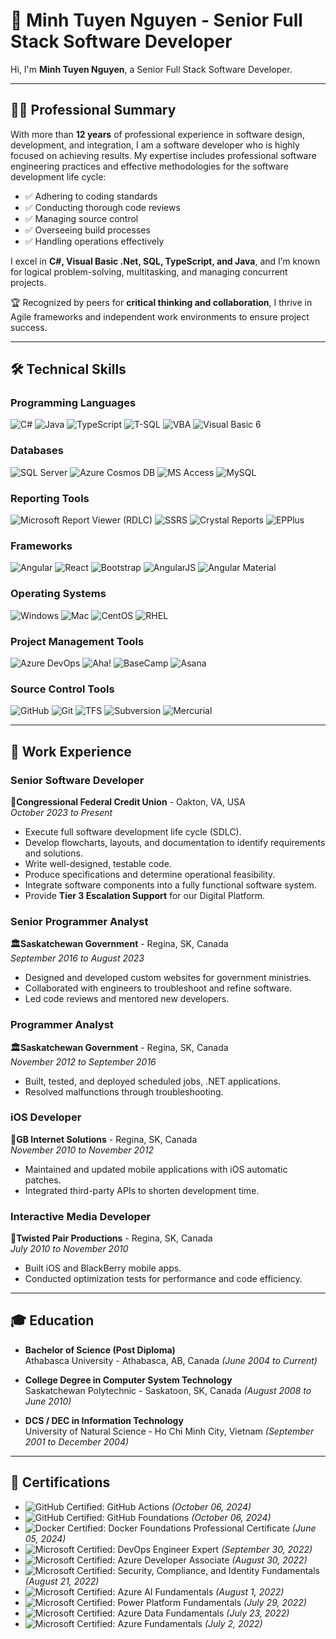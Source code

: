 # 🌟 Minh Tuyen Nguyen - Senior Full Stack Software Developer

Hi, I'm **Minh Tuyen Nguyen**, a Senior Full Stack Software Developer.  

---

## 🧑‍💻 Professional Summary

With more than **12 years** of professional experience in software design, development, and integration, I am a software developer who is highly focused on achieving results. My expertise includes professional software engineering practices and effective methodologies for the software development life cycle:

- ✅ Adhering to coding standards  
- ✅ Conducting thorough code reviews  
- ✅ Managing source control  
- ✅ Overseeing build processes  
- ✅ Handling operations effectively  

I excel in **C#, Visual Basic .Net, SQL, TypeScript, and Java**, and I’m known for logical problem-solving, multitasking, and managing concurrent projects.  

🏆 Recognized by peers for **critical thinking and collaboration**, I thrive in Agile frameworks and independent work environments to ensure project success.

---

## 🛠️ Technical Skills

### **Programming Languages**  
![C#](https://img.shields.io/badge/C%23-239120?style=flat&logo=csharp&logoColor=white)  ![Java](https://img.shields.io/badge/Java-007396?style=flat&logo=java&logoColor=white)  ![TypeScript](https://img.shields.io/badge/TypeScript-007ACC?style=flat&logo=typescript&logoColor=white)  ![T-SQL](https://img.shields.io/badge/T--SQL-4479A1?style=flat&logo=microsoftsqlserver&logoColor=white)  ![VBA](https://img.shields.io/badge/VBA-217346?style=flat&logo=microsoftoffice&logoColor=white)  ![Visual Basic 6](https://img.shields.io/badge/Visual%20Basic%206-5C2D91?style=flat&logo=visualstudio&logoColor=white)

### **Databases**  
![SQL Server](https://img.shields.io/badge/SQL%20Server-CC2927?style=flat&logo=sqlserver&logoColor=white)  ![Azure Cosmos DB](https://img.shields.io/badge/Azure%20Cosmos%20DB-0078D4?style=flat&logo=azure&logoColor=white)  ![MS Access](https://img.shields.io/badge/MS%20Access-A4373A?style=flat&logo=microsoftaccess&logoColor=white)  ![MySQL](https://img.shields.io/badge/MySQL-4479A1?style=flat&logo=mysql&logoColor=white)

### **Reporting Tools**  
![Microsoft Report Viewer (RDLC)](https://img.shields.io/badge/Microsoft%20Report%20Viewer-217346?style=flat&logo=microsoft&logoColor=white)  ![SSRS](https://img.shields.io/badge/SSRS-CC2927?style=flat&logo=microsoftsqlserver&logoColor=white)  ![Crystal Reports](https://img.shields.io/badge/Crystal%20Reports-0CA5E2?style=flat&logo=sap&logoColor=white)  ![EPPlus](https://img.shields.io/badge/EPPlus-217346?style=flat)

### **Frameworks**  
![Angular](https://img.shields.io/badge/Angular-DD0031?style=flat&logo=angular&logoColor=white)  ![React](https://img.shields.io/badge/React-61DAFB?style=flat&logo=react&logoColor=black)  ![Bootstrap](https://img.shields.io/badge/Bootstrap-7952B3?style=flat&logo=bootstrap&logoColor=white)  ![AngularJS](https://img.shields.io/badge/AngularJS-E23237?style=flat&logo=angularjs&logoColor=white)  ![Angular Material](https://img.shields.io/badge/Angular%20Material-DD0031?style=flat&logo=angular&logoColor=white)

### **Operating Systems**  
![Windows](https://img.shields.io/badge/Windows-0078D6?style=flat&logo=windows&logoColor=white)  ![Mac](https://img.shields.io/badge/Mac-000000?style=flat&logo=apple&logoColor=white)  ![CentOS](https://img.shields.io/badge/CentOS-262577?style=flat&logo=centos&logoColor=white)  ![RHEL](https://img.shields.io/badge/RHEL-EE0000?style=flat&logo=redhat&logoColor=white)

### **Project Management Tools**  
![Azure DevOps](https://img.shields.io/badge/Azure%20DevOps-0078D7?style=flat&logo=azuredevops&logoColor=white)  ![Aha!](https://img.shields.io/badge/Aha!-0C7DA0?style=flat&logo=aha&logoColor=white)  ![BaseCamp](https://img.shields.io/badge/BaseCamp-62D287?style=flat&logo=basecamp&logoColor=white)  ![Asana](https://img.shields.io/badge/Asana-F06A6A?style=flat&logo=asana&logoColor=white)

### **Source Control Tools**  
![GitHub](https://img.shields.io/badge/GitHub-181717?style=flat&logo=github&logoColor=white)  ![Git](https://img.shields.io/badge/Git-F05032?style=flat&logo=git&logoColor=white)  ![TFS](https://img.shields.io/badge/TFS-2B579A?style=flat&logo=visualstudio&logoColor=white)  ![Subversion](https://img.shields.io/badge/Subversion-809CC9?style=flat&logo=subversion&logoColor=white)  ![Mercurial](https://img.shields.io/badge/Mercurial-0C1A36?style=flat&logo=mercurial&logoColor=white)


---

## 💼 Work Experience

### Senior Software Developer  
**🏦Congressional Federal Credit Union** - Oakton, VA, USA  
*October 2023 to Present*

- Execute full software development life cycle (SDLC).  
- Develop flowcharts, layouts, and documentation to identify requirements and solutions.  
- Write well-designed, testable code.  
- Produce specifications and determine operational feasibility.  
- Integrate software components into a fully functional software system.  
- Provide **Tier 3 Escalation Support** for our Digital Platform.  

### Senior Programmer Analyst  
**🏛️Saskatchewan Government** - Regina, SK, Canada  
*September 2016 to August 2023*

- Designed and developed custom websites for government ministries.  
- Collaborated with engineers to troubleshoot and refine software.  
- Led code reviews and mentored new developers.  

### Programmer Analyst  
**🏛️Saskatchewan Government** - Regina, SK, Canada  
*November 2012 to September 2016*

- Built, tested, and deployed scheduled jobs, .NET applications.  
- Resolved malfunctions through troubleshooting.  

### iOS Developer  
**🏢GB Internet Solutions** - Regina, SK, Canada  
*November 2010 to November 2012*

- Maintained and updated mobile applications with iOS automatic patches.  
- Integrated third-party APIs to shorten development time.  

### Interactive Media Developer  
**🏢Twisted Pair Productions** - Regina, SK, Canada  
*July 2010 to November 2010*

- Built iOS and BlackBerry mobile apps.  
- Conducted optimization tests for performance and code efficiency.  

---

## 🎓 Education

- **Bachelor of Science (Post Diploma)**  
  Athabasca University - Athabasca, AB, Canada *(June 2004 to Current)*  

- **College Degree in Computer System Technology**  
  Saskatchewan Polytechnic - Saskatoon, SK, Canada *(August 2008 to June 2010)*  

- **DCS / DEC in Information Technology**  
  University of Natural Science - Ho Chi Minh City, Vietnam *(September 2001 to December 2004)*  

---

## 🏅 Certifications

- ![GitHub Certified: GitHub Actions](https://img.shields.io/badge/GitHub%20Certified-GitHub%20Actions-742774?style=flat&logo=powerapps&logoColor=white) *(October 06, 2024)*
- ![GitHub Certified: GitHub Foundations](https://img.shields.io/badge/GitHub%20Certified-GitHub%20Foundations-0078D4?style=flat&logo=powerapps&logoColor=white) *(October 06, 2024)*
- ![Docker Certified: Docker Foundations Professional Certificate](https://img.shields.io/badge/Docker%20Certified-Docker%20Foundations-0078D4?style=flat&logo=microsoftazure&logoColor=white) *(June 05, 2024)*  
- ![Microsoft Certified: DevOps Engineer Expert](https://img.shields.io/badge/Microsoft%20Certified-DevOps%20Engineer%20Expert-742774?style=flat&logo=powerapps&logoColor=white) *(September 30, 2022)*
- ![Microsoft Certified: Azure Developer Associate](https://img.shields.io/badge/Microsoft%20Certified-Azure%20Developer%20Associate-742774?style=flat&logo=microsoftazure&logoColor=white) *(August 30, 2022)*
- ![Microsoft Certified: Security, Compliance, and Identity Fundamentals](https://img.shields.io/badge/Microsoft%20Certified-Security%2C%20Compliance%2C%20and%20Identity%20Fundamentals-0078D4?style=flat&logo=microsoftazure&logoColor=white) *(August 21, 2022)*  
- ![Microsoft Certified: Azure AI Fundamentals](https://img.shields.io/badge/Microsoft%20Certified-Azure%20AI%20Fundamentals-0078D4?style=flat&logo=microsoftazure&logoColor=white) *(August 1, 2022)*  
- ![Microsoft Certified: Power Platform Fundamentals](https://img.shields.io/badge/Microsoft%20Certified-Power%20Platform%20Fundamentals-0078D4?style=flat&logo=powerapps&logoColor=white) *(July 29, 2022)*  
- ![Microsoft Certified: Azure Data Fundamentals](https://img.shields.io/badge/Microsoft%20Certified-Azure%20Data%20Fundamentals-0078D4?style=flat&logo=microsoftazure&logoColor=white) *(July 23, 2022)*  
- ![Microsoft Certified: Azure Fundamentals](https://img.shields.io/badge/Microsoft%20Certified-Azure%20Fundamentals-0078D4?style=flat&logo=microsoftazure&logoColor=white) *(July 2, 2022)*  


